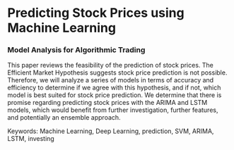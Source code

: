 # Predicting Stock Prices using Machine Learning
### Model Analysis for Algorithmic Trading


This paper reviews the feasibility of the prediction of stock prices. The Efficient Market Hypothesis suggests stock price prediction is not possible. Therefore, we will analyze a series of models in terms of accuracy and efficiency to determine if we agree with this hypothesis, and if not, which model is best suited for stock price prediction. We determine that there is promise regarding predicting stock prices with the ARIMA and LSTM models, which would benefit from further investigation, further features, and potentially an ensemble approach.


Keywords: Machine Learning, Deep Learning, prediction, SVM, ARIMA, LSTM, investing
